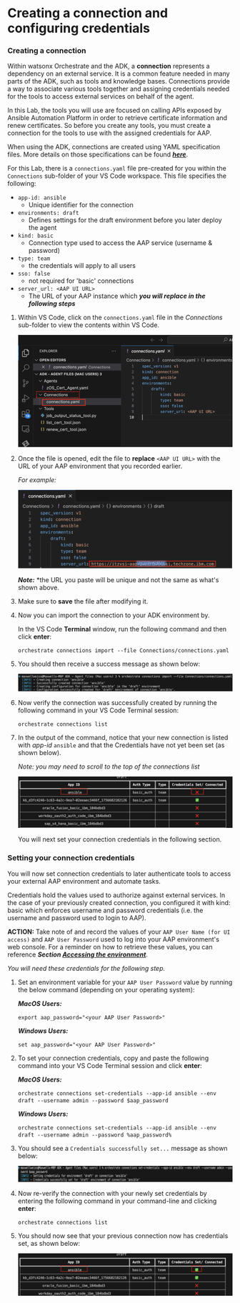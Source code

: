 # Creating a connection and configuring credentials

### Creating a connection

Within watsonx Orchestrate and the ADK, a **connection** represents a dependency on an external service. It is a common feature needed in many parts of the ADK, such as tools and knowledge bases. Connections provide a way to associate various tools together and assigning credentials needed for the tools to access external services on behalf of the agent.

In this Lab, the tools you will use are focused on calling APIs exposed by Ansible Automation Platform in order to retrieve certificate information and renew certificates. So before you create any tools, you must create a connection for the tools to use with the assigned credentials for AAP.

When using the ADK, connections are created using YAML specification files. More details on those specifications can be found ***<a href="https://developer.watson-orchestrate.ibm.com/connections/build_connections" target="_blank">here</a>***.

For this Lab, there is a `connections.yaml` file pre-created for you within the `Connections` sub-folder of your VS Code workspace. This file specifies the following:

- `app-id: ansible`
    - Unique identifier for the connection
- `environments: draft`
    - Defines settings for the draft environment before you later deploy the agent
- `kind: basic`
    - Connection type used to access the AAP service (username & password)
- `type: team`
    - the credentials will apply to all users
- `sso: false`
    - not required for 'basic' connections
- `server_url: <AAP UI URL>`
    - The URL of your AAP instance which ***you will replace in the following steps***

1. Within VS Code, click on the `connections.yaml` file in the *Connections* sub-folder to view the contents within VS Code.
   
    ![](_attachments/conn1.png)

2. Once the file is opened, edit the file to **replace** `<AAP UI URL>` with the URL of your AAP environment that you recorded earlier.
   
    *For example:*

    ![](_attachments/conn2.png)

    ***Note:*** *the URL you paste will be unique and not the same as what's shown above. 

3. Make sure to **save** the file after modifying it.

4. Now you can import the connection to your ADK environment by. 
   
    In the VS Code **Terminal** window, run the following command and then click **enter**:

    ```
    orchestrate connections import --file Connections/connections.yaml
    ```

5. You should then receive a success message as shown below:
   
    ![](_attachments/conn3.png)

6. Now verify the connection was successfully created by running the following command in your VS Code Terminal session:
   
    ```
    orchestrate connections list
    ```

7. In the output of the command, notice that your new connection is listed with *app-id* `ansible` and that the Credentials have not yet been set (as shown below).
   
    *Note: you may need to scroll to the top of the connections list*

    ![](_attachments/conn4.png)

    You will next set your connection credentials in the following section.

### Setting your connection credentials

You will now set connection credentials to later authenticate tools to access your external AAP environment and automate tasks.

Credentials hold the values used to authorize against external services. In the case of your previously created connection, you configured it with kind: basic which enforces username and password credentials (i.e. the username and password used to login to AAP).

**ACTION:** Take note of and record the values of your `AAP User Name (for UI access)` and `AAP User Password` used to log into your AAP environment's web console. For a reminder on how to retrieve these values, you can reference ***Section [Accessing the environment](../techzone/aap-zos.md#accessing-the-environment)***. 

*You will need these credentials for the following step.*

1. Set an environment variable for your `AAP User Password` value by running the below command (depending on your operating system):
   
    ***MacOS Users:***
    ```
    export aap_password="<your AAP User Password>"
    ```

    ***Windows Users:***
    ```
    set aap_password="<your AAP User Password>"
    ```

2. To set your connection credentials, copy and paste the following command into your VS Code Terminal session and click **enter**:
   
    ***MacOS Users:***
    ```
    orchestrate connections set-credentials --app-id ansible --env draft --username admin --password $aap_password
    ```

    ***Windows Users:***
    ```
    orchestrate connections set-credentials --app-id ansible --env draft --username admin --password %aap_password%
    ```

3. You should see a `Credentials successfully set...` message as shown below:
   
    ![](_attachments/conn5.png)

4. Now re-verify the connection with your newly set credentials by entering the following command in your command-line and clicking **enter**:
   
    ```
    orchestrate connections list
    ```

5. You should now see that your previous connection now has credentials set, as shown below:
   
    ![](_attachments/conn6.png)